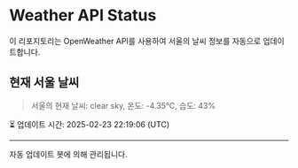 
# Weather API Status

이 리포지토리는 OpenWeather API를 사용하여 서울의 날씨 정보를 자동으로 업데이트합니다.

## 현재 서울 날씨
> 서울의 현재 날씨: clear sky, 온도: -4.35°C, 습도: 43%

⏳ 업데이트 시간: 2025-02-23 22:19:06 (UTC)

---
자동 업데이트 봇에 의해 관리됩니다.
